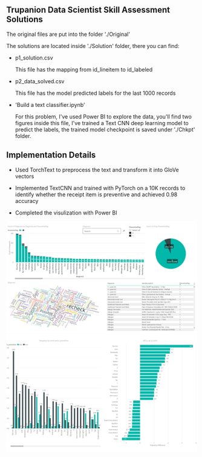 ## Trupanion Data Scientist Skill Assessment Solutions

The original files are put into the folder './Original'

The solutions are located inside './Solution' folder, there you can find:

* p1_solution.csv

  This file has the mapping from id_lineitem to id_labeled

* p2_data_solved.csv

  This file has the model predicted labels for the last 1000 records


* 'Build a text classifier.ipynb'

  For this problem, I've used Power BI to explore the data, you'll find two figures inside this file, I've trained a Text CNN deep learning model to predict the labels, the trained model checkpoint is saved under './Chkpt' folder.

## Implementation Details
* Used TorchText to preprocess the text and transform it into GloVe vectors 

* Implemented TextCNN and trained with PyTorch on a 10K records to identify whether the receipt item is preventive and achieved 0.98 accuracy

* Completed the visulization with Power BI


 ![alt text](Images/PetPic01.jpg)
 ![alt text](Images/PetPic02.jpg)